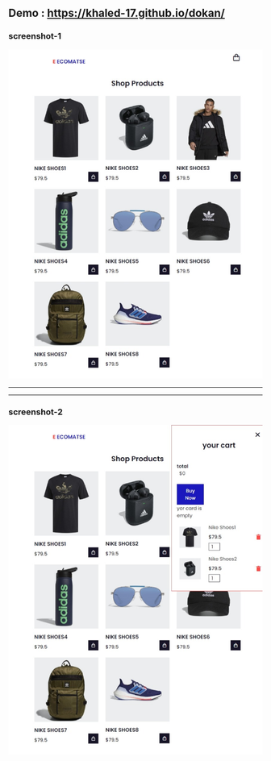 ## Demo :  https://khaled-17.github.io/dokan/
### screenshot-1
![ALT TEXT](./imgs//img-1.jpeg)
***
***
### screenshot-2
![ALT TEXT](./imgs//img-2.jpeg)

